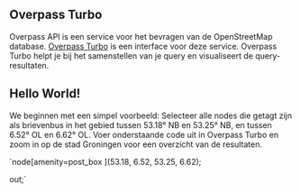 ## Overpass Turbo
Overpass API is een service voor het bevragen van de OpenStreetMap database. [Overpass Turbo](http://overpass-turbo.eu/) is een interface voor deze service. Overpass Turbo helpt je bij het samenstellen van je query en visualiseert de query-resultaten. 

## Hello World!
We beginnen met een simpel voorbeeld: Selecteer alle nodes die getagt zijn als brievenbus in het gebied tussen 53.18&deg; NB en 53.25&deg; NB, en tussen 6.52&deg; OL en 6.62&deg; OL.
Voer onderstaande code uit in Overpass Turbo en zoom in op de stad Groningen voor een overzicht van de resultaten.

`node[amenity=post_box ](53.18, 6.52, 53.25, 6.62);

out;`

